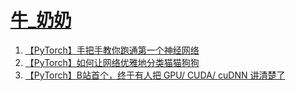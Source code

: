 # [牛_奶奶](https://space.bilibili.com/492738377)

1. [【PyTorch】手把手教你跑通第一个神经网络](https://www.bilibili.com/video/BV1UR4y1t7Cm)
2. [【PyTorch】如何让网络优雅地分类猫猫狗狗](https://www.bilibili.com/video/BV1fS4y1Q7Ph)
3. [【PyTorch】B站首个，终于有人把 GPU/ CUDA/ cuDNN 讲清楚了](https://www.bilibili.com/video/BV15Q4y1i7Bp)